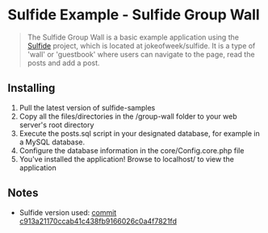 # Sulfide Example - Sulfide Group Wall

> The Sulfide Group Wall is a basic example application using the [Sulfide](https://github.com/jokeofweek/sulfide "Sulfide") project,
which is located at jokeofweek/sulfide. It is a type of 'wall' or 'guestbook' where
users can navigate to the page, read the posts and add a post.

## Installing
1.  Pull the latest version of sulfide-samples
2.	Copy all the files/directories in the /group-wall folder to your web server's root directory
3.  Execute the posts.sql script in your designated database, for example in a MySQL database.
4.  Configure the database information in the core/Config.core.php file
5.  You've installed the application! Browse to localhost/ to view the application

## Notes
* Sulfide version used: [commit c913a21170ccab41c438fb9166026c0a4f7821fd](https://github.com/jokeofweek/sulfide/commit/c913a21170ccab41c438fb9166026c0a4f7821fd "Sulfide Version")